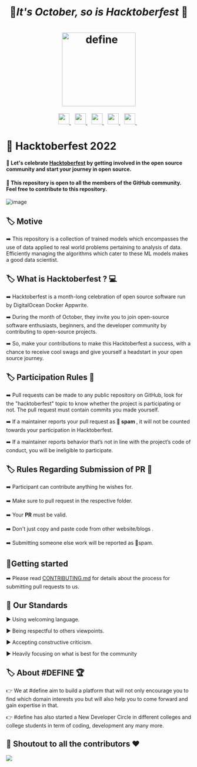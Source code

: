 <h1 align="center">	&#127875;<b><i>It's October, so is Hacktoberfest</i></b>	&#127875; </h1>

<h1 align="center">
<img src="https://user-images.githubusercontent.com/72879445/193361781-0828d28c-4f81-4d82-93a3-38f2ce76a453.png" alt="define" width="200">

</h1>

<p align="center">  
 <a href="https://discord.gg/7cXb8c9RTj">
    <img width="30px" src="https://www.vectorlogo.zone/logos/discordapp/discordapp-tile.svg" />
  </a>&ensp;
   
  <a href="https://www.linkedin.com/company/defineweare/mycompany?trk=people-guest_people_search-card">
    <img width="30px" src="https://www.vectorlogo.zone/logos/linkedin/linkedin-icon.svg" />
  </a>&ensp;
  
  <a href="https://www.instagram.com/hash_define/">
    <img width="30px" src="https://www.vectorlogo.zone/logos/instagram/instagram-icon.svg" />
   </a>&ensp;
 
  <a href="https://www.youtube.com/channel/UCDqf3_N1l7s0dVAVycN8FQA">
    <img width="30px" src="https://seeklogo.com/images/Y/youtube-2017-icon-logo-D1FE045118-seeklogo.com.png" />
   </a>&ensp;

   <a href="mailto:hashdefinebpit@gmail.com">
    <img width="30px" src="https://seeklogo.com/images/G/gmail-new-2020-logo-32DBE11BB4-seeklogo.com.png" />
   </a>&ensp;
</p>

# :gift: Hacktoberfest 2022
#### :dart: Let's celebrate [Hacktoberfest](https://hacktoberfest.com/) by getting involved in the open source community and start your journey in open source.
#### :dart: This repository is open to all the members of the GitHub community. Feel free to contribute to this repository.<br>


<p align="center">
  <!-- <img src="https://i.ibb.co/NxXxwHX/define-logo.jpg" alt="define-logo" border="0"></a> -->
  
![image](https://user-images.githubusercontent.com/96205648/193408591-1c9cf31d-b6c8-49ba-9ee4-f9bf832cf686.png)

</p>


<!-- <p align="center">
  <a><img src="https://qph.fs.quoracdn.net/main-qimg-82b7314fe96c4a2d8f3088207a4afd8d" alt="define" width="500"></a>
  <br>
  <br> -->
  
## :label: Motive

➡️ This repository is  a collection of trained models which encompasses the use of data applied to real world problems pertaining to analysis of data. Efficiently managing the algorithms which cater to these ML models makes a good data scientist.

## :label: What is Hacktoberfest ? :computer:

➡️ Hacktoberfest is a month-long celebration of open source software run by DigitalOcean Docker Appwrite.  

➡️ During the month of October, they invite you to join open-source software enthusiasts, beginners, and the developer community by contributing to open-source projects.

➡️ So, make your contributions to make this Hacktoberfest a success, with a chance to receive cool swags and give yourself a headstart in your open source journey.


## :label: Participation Rules 📝

➡️ Pull requests can be made to any public repository on GitHub, look for the "hacktoberfest" topic to know whether the project is participating or not. The pull request must contain commits you made yourself. 

➡️ If a maintainer reports your pull request as 🔴<b> spam </b>, it will not be counted towards your participation in Hacktoberfest.

➡️ If a maintainer reports behavior that’s not in line with the project’s code of conduct, you will be ineligible to participate.


##  :label:  Rules Regarding Submission of PR :bookmark:
➡️ Participant can contribute anything he wishes for.

➡️ Make sure to pull request in the respective folder. 

➡️ Your <b>PR</b> must be valid.

➡️ Don't just copy and paste code from other website/blogs .

➡️ Submitting someone else work will be reported as 🔴spam.


  <!-- <p align="center">
  <a><img src="https://qph.fs.quoracdn.net/main-qimg-82b7314fe96c4a2d8f3088207a4afd8d" alt="define" width="500"></a>
  <br>
  <br> -->
## 🌟Getting started
➡️ Please read [CONTRIBUTING.md](/CONTRIBUTING.md) for details about the process for submitting pull requests to us.

## 📜 Our Standards

:arrow_forward: Using welcoming language.

:arrow_forward: Being respectful to others viewpoints.

:arrow_forward: Accepting constructive criticism.

:arrow_forward: Heavily focusing on what is best for the community
    

## :label: About #DEFINE :trophy:

:point_right: We at  #define aim to build a platform that will not only encourage you to find which domain interests you but will also help you to come forward and gain expertise in that.

:point_right: #define has also started a New Developer Circle in different colleges and college students in term of coding, development any many more.

 ## 	:game_die: Shoutout to all the contributors ❤️

<a href="https://github.com/hash-define-organization/Hacktober-AI-ML/graphs/contributors">
  <img src="https://contrib.rocks/image?repo=hash-define-organization/Hacktober-AI-ML" />
</a>
